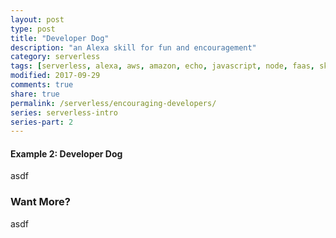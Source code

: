 ```yaml
---
layout: post
type: post
title: "Developer Dog"
description: "an Alexa skill for fun and encouragement"
category: serverless
tags: [serverless, alexa, aws, amazon, echo, javascript, node, faas, skill]
modified: 2017-09-29
comments: true
share: true
permalink: /serverless/encouraging-developers/
series: serverless-intro
series-part: 2
---
```


#### Example 2: Developer Dog

asdf

### Want More?

asdf